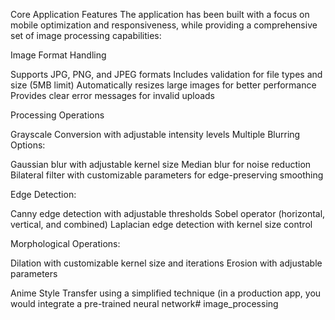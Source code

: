 Core Application Features
The application has been built with a focus on mobile optimization and responsiveness, while providing a comprehensive set of image processing capabilities:

Image Format Handling

Supports JPG, PNG, and JPEG formats
Includes validation for file types and size (5MB limit)
Automatically resizes large images for better performance
Provides clear error messages for invalid uploads


Processing Operations

Grayscale Conversion with adjustable intensity levels
Multiple Blurring Options:

Gaussian blur with adjustable kernel size
Median blur for noise reduction
Bilateral filter with customizable parameters for edge-preserving smoothing


Edge Detection:

Canny edge detection with adjustable thresholds
Sobel operator (horizontal, vertical, and combined)
Laplacian edge detection with kernel size control


Morphological Operations:

Dilation with customizable kernel size and iterations
Erosion with adjustable parameters


Anime Style Transfer using a simplified technique (in a production app, you would integrate a pre-trained neural network# image_processing
 

